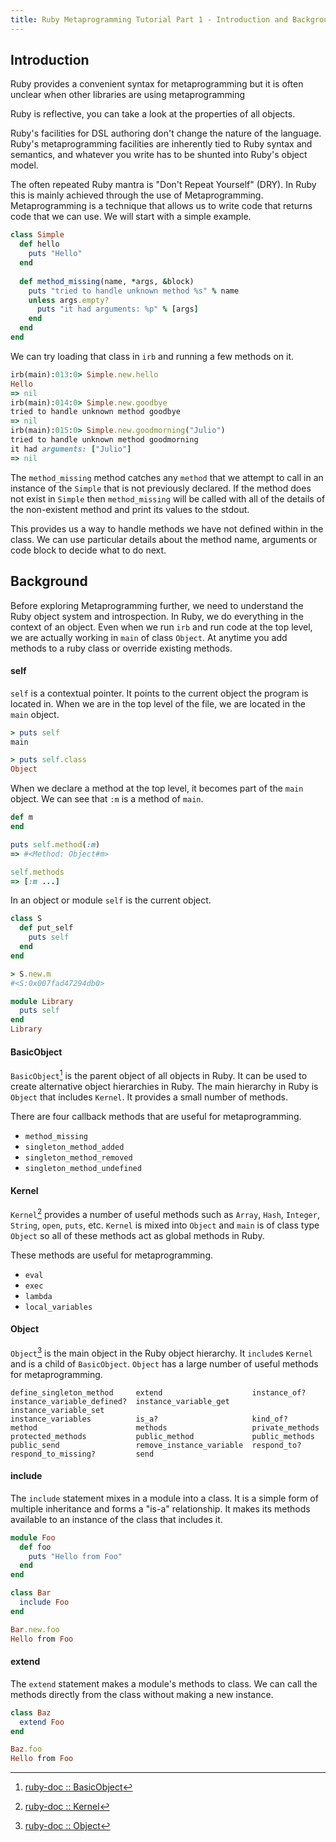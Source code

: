 ```yaml
---
title: Ruby Metaprogramming Tutorial Part 1 - Introduction and Background
---
```


## Introduction

Ruby provides a convenient syntax for metaprogramming but it is often unclear
when other libraries are using metaprogramming

Ruby is reflective, you can take a look at the properties of all objects. 

Ruby's facilities for DSL authoring don't change the nature of the language. Ruby's metaprogramming facilities are inherently tied to Ruby syntax and semantics, and whatever you write has to be shunted into Ruby's object model.

The often repeated Ruby mantra is "Don't Repeat Yourself" (DRY). In Ruby this is 
mainly achieved through the use of Metaprogramming. Metaprogramming is a 
technique that allows us to write code that returns code that we can use. We 
will start with a simple example.

```ruby
class Simple
  def hello
    puts "Hello"
  end
  
  def method_missing(name, *args, &block)
    puts "tried to handle unknown method %s" % name
    unless args.empty?
      puts "it had arguments: %p" % [args]
    end
  end  
end
```

We can try loading that class in `irb` and running a few methods on it.

```ruby
irb(main):013:0> Simple.new.hello
Hello
=> nil
irb(main):014:0> Simple.new.goodbye
tried to handle unknown method goodbye
=> nil
irb(main):015:0> Simple.new.goodmorning("Julio")
tried to handle unknown method goodmorning
it had arguments: ["Julio"]
=> nil
```

The `method_missing` method catches any `method` that we attempt to 
call in an instance of the `Simple` that is not previously declared. If the 
method does not exist in `Simple` then `method_missing` will be called with all 
of the details of the non-existent method and print its values to the stdout. 

This provides us a way to handle methods we have not defined within in the class. 
We can use particular details about the method name, arguments or code block to 
decide what to do next.

## Background 

Before exploring Metaprogramming further, we need to understand the Ruby 
object system and introspection. In Ruby, we do everything in the context of 
an object. Even when we run `irb` and run code at the top level, we are actually 
working in `main` of class `Object`. At anytime you add methods to a ruby class 
or override existing methods.

#### self

`self` is a contextual pointer. It points to the current object the program is 
located in. When we are in the top level of the file, we are located in the 
`main` object.

```ruby
> puts self
main

> puts self.class
Object
```

When we declare a method at the top level, it becomes part of the `main` object. 
We can see that `:m` is a method of `main`.

```ruby
def m
end

puts self.method(:m)
=> #<Method: Object#m>

self.methods
=> [:m ...]
```

In an object or module `self` is the current object.

```ruby
class S
  def put_self
    puts self
  end
end

> S.new.m
#<S:0x007fad47294db0>

module Library
  puts self
end
Library
```

#### BasicObject

`BasicObject`[^1] is the parent object of all objects in Ruby. It can be used 
to create alternative object hierarchies in Ruby. The main hierarchy in Ruby is
`Object` that includes `Kernel`. It provides a small number of methods. 

There are four callback methods that are useful for metaprogramming.

- `method_missing`
- `singleton_method_added`
- `singleton_method_removed`
- `singleton_method_undefined`

#### Kernel

`Kernel`[^2] provides a number of useful methods such as `Array`, `Hash`, 
`Integer`, `String`, `open`, `puts`, etc. `Kernel` is mixed into `Object` and 
`main` is of class type `Object` so all of these methods act as global methods 
in Ruby. 

These methods are useful for metaprogramming.

- `eval`
- `exec`
- `lambda`
- `local_variables`

#### Object

`Object`[^3] is the main object in the Ruby object hierarchy. It `include`s `Kernel`
and is a child of `BasicObject`. `Object` has a large number of useful methods 
for metaprogramming.

```
define_singleton_method     extend                    instance_of? 
instance_variable_defined?  instance_variable_get     instance_variable_set
instance_variables          is_a?                     kind_of?
method                      methods                   private_methods
protected_methods           public_method             public_methods
public_send                 remove_instance_variable  respond_to?
respond_to_missing?         send
```

#### include 

The `include` statement mixes in a module into a class. It is a simple form of 
multiple inheritance and forms a "is-a" relationship. It makes its methods 
available to an instance of the class that includes it.

```ruby
module Foo 
  def foo 
    puts "Hello from Foo"
  end
end

class Bar
  include Foo
end

Bar.new.foo
Hello from Foo
```

#### extend

The `extend` statement makes a module's methods to class. We can call the 
methods directly from the class without making a new instance.

```ruby
class Baz
  extend Foo
end

Baz.foo
Hello from Foo
```

[^1]: [ruby-doc :: BasicObject](https://ruby-doc.org/core-2.4.1/BasicObject.html)
[^2]: [ruby-doc :: Kernel](https://ruby-doc.org/core-2.4.1/Kernel.html)
[^3]: [ruby-doc :: Object](https://ruby-doc.org/core-2.4.1/Object.html)
